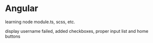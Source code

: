 # Angular

learning
node module.ts, scss, etc.

display username failed, added checkboxes, proper input list and 
home buttons

